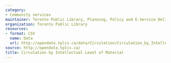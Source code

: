 ```yaml
---
category:
- Community services
maintainer: Toronto Public Library, Planning, Policy and E-Service Delivery
organization: Toronto Public Library
resources:
- format: CSV
  name: Data
  url: http://opendata.tplcs.ca/data/Circulation/Circulation_by_Intellectual_Level_of_Material.csv
source: http://opendata.tplcs.ca/
title: Circulation by Intellectual Level of Material
---
```

